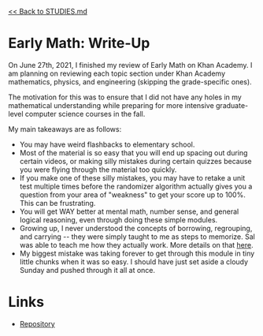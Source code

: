 [<< Back to STUDIES.md](../../STUDIES.md)
# Early Math: Write-Up
On June 27th, 2021, I finished my review of Early Math on Khan Academy. I am planning on reviewing each topic section under Khan Academy mathematics, physics, and engineering (skipping the grade-specific ones). 

The motivation for this was to ensure that I did not have any holes in my mathematical understanding while preparing for more intensive graduate-level computer science courses in the fall. 

My main takeaways are as follows: 
- You may have weird flashbacks to elementary school. 
- Most of the material is so easy that you will end up spacing out during certain videos, or making silly mistakes during certain quizzes because you were flying through the material too quickly. 
- If you make one of these silly mistakes, you may have to retake a unit test multiple times before the randomizer algorithm actually gives you a question from your area of "weakness" to get your score up to 100%. This can be frustrating. 
- You will get WAY better at mental math, number sense, and general logical reasoning, even through doing these simple modules. 
- Growing up, I never understood the concepts of borrowing, regrouping, and carrying -- they were simply taught to me as steps to memorize. Sal was able to teach me how they actually work. More details on that [here](https://undeadcheese.blogspot.com/2021/05/how-regrouping-in-addition-actually.html).
- My biggest mistake was taking forever to get through this module in tiny little chunks when it was so easy. I should have just set aside a cloudy Sunday and pushed through it all at once. 

# Links
- [Repository](https://github.com/MasqueradeOfSilence/early-math)
